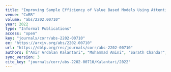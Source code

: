 ```yaml
---
title: "Improving Sample Efficiency of Value Based Models Using Attention and Vision Transformers."
venue: "CoRR"
volume: "abs/2202.00710"
year: 2022
type: "Informal Publications"
access: "open"
key: "journals/corr/abs-2202-00710"
ee: "https://arxiv.org/abs/2202.00710"
url: "https://dblp.org/rec/journals/corr/abs-2202-00710"
authors: ["Amir Ardalan Kalantari", "Mohammad Amini", "Sarath Chandar", "Doina Precup"]
sync_version: 3
cite_key: "journals/corr/abs-2202-00710/Kalantari/2022"
---
```

